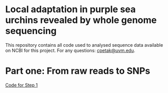 # Local adaptation in purple sea urchins revealed by whole genome sequencing

This repository contains all code used to analysed sequence data available on NCBI for this project. For any questions: cpetak@uvm.edu.

# Part one: From raw reads to SNPs

[Code for Step 1](https://github.com/PespeniLab/urchin_local_adapt_WGS/blob/main/From_raw_reads_to_SNPs.md)
